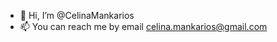 - 👋 Hi, I’m @CelinaMankarios
- 📫 You can reach me by email celina.mankarios@gmail.com

<!---
CelinaMankarios/CelinaMankarios is a ✨ special ✨ repository because its `README.md` (this file) appears on your GitHub profile.
You can click the Preview link to take a look at your changes.
--->

